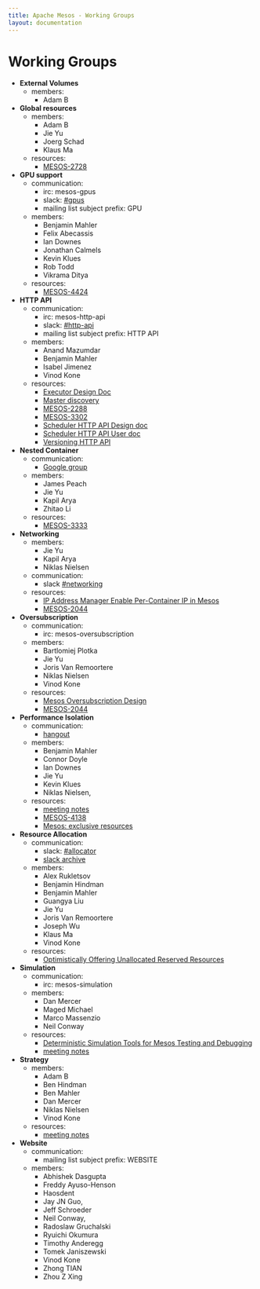 ```yaml
---
title: Apache Mesos - Working Groups
layout: documentation
---
```


# Working Groups

* **External Volumes**
	* members:
		* Adam B
* **Global resources**
	* members:
		* Adam B
		* Jie Yu
		* Joerg Schad
		* Klaus Ma
	* resources:
		* [MESOS-2728](https://issues.apache.org/jira/browse/MESOS-2728)
* **GPU support**
	* communication:
		* irc: mesos-gpus
		* slack: [#gpus](https://mesos.slack.com/messages/gpus/)
		* mailing list subject prefix: GPU
	* members:
		* Benjamin Mahler
		* Felix Abecassis
		* Ian Downes
		* Jonathan Calmels
		* Kevin Klues
		* Rob Todd
		* Vikrama Ditya
	* resources:
		* [MESOS-4424](https://issues.apache.org/jira/browse/MESOS-4424)
* **HTTP API**
	* communication:
		* irc: mesos-http-api
		* slack: [#http-api](https://mesos.slack.com/messages/http-api/)
		* mailing list subject prefix: HTTP API
	* members:
		* Anand Mazumdar
		* Benjamin Mahler
		* Isabel Jimenez
		* Vinod Kone
	* resources:
		* [Executor Design Doc](https://docs.google.com/document/d/1dFmTrSZXCo5zj8H8SkJ4HT-V0z2YYnEZVV8Fd_-AupM/edit?usp=sharing)
		* [Master discovery](https://docs.google.com/document/d/1i2pWJaIjnFYhuR-000NG-AC1rFKKrRh3Wn47Y2G6lRE/edit?usp=sharing)
		* [MESOS-2288](https://issues.apache.org/jira/browse/MESOS-2288)
		* [MESOS-3302](https://issues.apache.org/jira/browse/MESOS-3302)
		* [Scheduler HTTP API Design doc](https://docs.google.com/document/d/1pnIY_HckimKNvpqhKRhbc9eSItWNFT-priXh_urR-T0/edit?usp=sharing)
		* [Scheduler HTTP API User doc](scheduler-http-api.md)
		* [Versioning HTTP API](https://docs.google.com/document/d/1-iQjo6778H_fU_1Zi_Yk6szg8qj-wqYgVgnx7u3h6OU/edit?usp=sharing)
* **Nested Container**
	* communication:
		* [Google group](https://groups.google.com/forum/#!forum/mesos-containerizer-dev-wg)
	* members:
		* James Peach
		* Jie Yu
		* Kapil Arya
		* Zhitao Li
	* resources:
		* [MESOS-3333](https://issues.apache.org/jira/browse/MESOS-3333)
* **Networking**
	* members:
		* Jie Yu
		* Kapil Arya
		* Niklas Nielsen
	* communication:
	    * slack [#networking](https://mesos.slack.com/messages/networking/)
	* resources:
		* [IP Address Manager Enable Per-Container IP in Mesos](https://docs.google.com/document/d/17mXtAmdAXcNBwp_JfrxmZcQrs7EO6ancSbejrqjLQ0g/edit)
		* [MESOS-2044](https://issues.apache.org/jira/browse/MESOS-2044)
* **Oversubscription**
	* communication:
		* irc: mesos-oversubscription
	* members:
		* Bartlomiej Plotka
		* Jie Yu
		* Joris Van Remoortere
		* Niklas Nielsen
		* Vinod Kone
	* resources:
		* [Mesos Oversubscription Design](https://docs.google.com/document/d/1pUnElxHy1uWfHY_FOvvRC73QaOGgdXE0OXN-gbxdXA0/edit)
		* [MESOS-2044](https://issues.apache.org/jira/browse/MESOS-2044)
* **Performance Isolation**
	* communication:
		* [hangout](https://hangouts.google.com/hangouts/_/intel.com/mesos-isolation)
	* members:
		* Benjamin Mahler
		* Connor Doyle
		* Ian Downes
		* Jie Yu
		* Kevin Klues
		* Niklas Nielsen,
	* resources:
		* [meeting notes](https://docs.google.com/document/d/11mlGPZSABItP47J6VX-zB0fAK6Qr1mCIOI7nhlATMqk/edit)
		* [MESOS-4138](https://issues.apache.org/jira/browse/MESOS-4138)
		* [Mesos: exclusive resources](https://docs.google.com/document/d/1Aby-U3-MPKE51s4aYd41L4Co2S97eM6LPtyzjyR_ecI/edit)
* **Resource Allocation**
	* communication:
		* slack: [#allocator](https://mesos.slack.com/messages/allocator/)
		* [slack archive](http://mesos.slackarchive.io/allocator/)
	* members:
		* Alex Rukletsov
		* Benjamin Hindman
		* Benjamin Mahler
		* Guangya Liu
		* Jie Yu
		* Joris Van Remoortere
		* Joseph Wu
		* Klaus Ma
		* Vinod Kone
	* resources:
		* [Optimistically Offering Unallocated Reserved Resources](https://docs.google.com/document/d/1RGrkDNnfyjpOQVxk_kUFJCalNMqnFlzaMRww7j7HSKU/edit?usp=sharing)
* **Simulation**
	* communication:
		* irc: mesos-simulation
	* members:
		* Dan Mercer
		* Maged Michael
		* Marco Massenzio
		* Neil Conway
	* resources:
		* [Deterministic Simulation Tools for Mesos Testing and Debugging](https://docs.google.com/document/d/1x4FVpm4DP95w1as78xIPeCR4ke8gZgA3Cu_G624Bung/edit)
		* [meeting notes](https://docs.google.com/document/d/1sSDI_5g2yILSXdrBWtS9AkKf27nQbxPPi9ddAaI8TzU/edit)
* **Strategy**
	* members:
		* Adam B
		* Ben Hindman
		* Ben Mahler
		* Dan Mercer
		* Niklas Nielsen
		* Vinod Kone
	* resources:
		* [meeting notes](https://docs.google.com/document/d/11LLDKQBZObduNUG7_bayBIU6VMKq2E8CvmaI0tt1U4M/edit)
* **Website**
	* communication:
		* mailing list subject prefix: WEBSITE
	* members:
		* Abhishek Dasgupta
		* Freddy Ayuso-Henson
		* Haosdent
		* Jay JN Guo,
		* Jeff Schroeder
		* Neil Conway,
		* Radoslaw Gruchalski
		* Ryuichi Okumura
		* Timothy Anderegg
		* Tomek Janiszewski
		* Vinod Kone
		* Zhong TIAN
		* Zhou Z Xing
